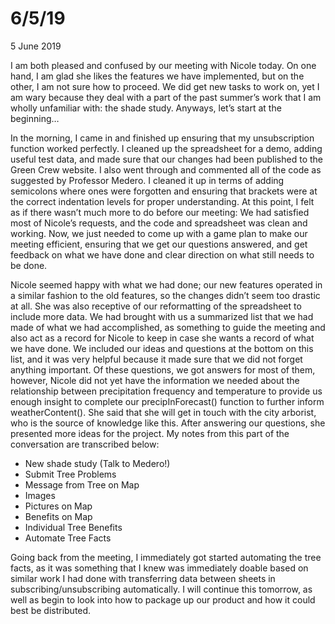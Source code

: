 6/5/19
================

<p class="meta">5 June 2019</p>

I am both pleased and confused by our meeting with Nicole today. On one hand, I am glad she likes the features we have implemented, but on the other, I am not sure how to proceed. We did get new tasks to work on, yet I am wary because they deal with a part of the past summer’s work that I am wholly unfamiliar with: the shade study. Anyways, let’s start at the beginning…

In the morning, I came in and finished up ensuring that my unsubscription function worked perfectly. I cleaned up the spreadsheet for a demo, adding useful test data, and made sure that our changes had been published to the Green Crew website. I also went through and commented all of the code as suggested by Professor Medero. I cleaned it up in terms of adding semicolons where ones were forgotten and ensuring that brackets were at the correct indentation levels for proper understanding. At this point, I felt as if there wasn’t much more to do before our meeting: We had satisfied most of Nicole’s requests, and the code and spreadsheet was clean and working. Now, we just needed to come up with a game plan to make our meeting efficient, ensuring that we get our questions answered, and get feedback on what we have done and clear direction on what still needs to be done. 

Nicole seemed happy with what we had done; our new features operated in a similar fashion to the old features, so the changes didn’t seem too drastic at all. She was also receptive of our reformatting of the spreadsheet to include more data. We had brought with us a summarized list that we had made of what we had accomplished, as something to guide the meeting and also act as a record for Nicole to keep in case she wants a record of what we have done. We included our ideas and questions at the bottom on this list, and it was very helpful because it made sure that we did not forget anything important. Of these questions, we got answers for most of them, however, Nicole did not yet have the information we needed about the relationship between precipitation frequency and temperature to provide us enough insight to complete our precipInForecast() function to further inform weatherContent(). She said that she will get in touch with the city arborist, who is the source of knowledge like this. After answering our questions, she presented more ideas for the project. My notes from this part of the conversation are transcribed below:

* New shade study (Talk to Medero!)
* Submit Tree Problems
* Message from Tree on Map
* Images
* Pictures on Map
* Benefits on Map
* Individual Tree Benefits
* Automate Tree Facts
		
Going back from the meeting, I immediately got started automating the tree facts, as it was something that I knew was immediately doable based on similar work I had done with transferring data between sheets in subscribing/unsubscribing automatically. I will continue this tomorrow, as well as begin to look into how to package up our product and how it could best be distributed.  
